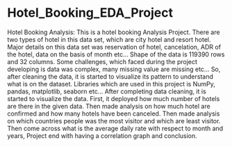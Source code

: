 # Hotel_Booking_EDA_Project
Hotel Booking Analysis: This is a hotel booking Analysis Project. There are two types of hotel in this data set, which are city hotel and resort hotel. Major details on this data set was reservation of hotel, cancelation, ADR of the hotel, data on the basis of month etc... Shape of the data is 119390 rows and 32 columns. Some challenges, which faced during the project developing is data was complex, many missing value are missing etc... So, after cleaning the data, it is started to visualize its pattern to understand what is on the dataset. Libraries which are used in this project is NumPy, pandas, matplotlib, seaborn etc... After completing data cleaning, it is started to visualize the data. First, it deployed how much number of hotels are there in the given data. Then made analysis on how much hotel are confirmed and how many hotels have been canceled. Then made analysis on which countries people was the most visitor and which are least visitor. Then come across what is the average daily rate with respect to month and years,  Project end with having a correlation graph and conclusion.
